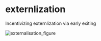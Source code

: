 # externlization
Incentivizing externlization via early exiting

![externalisation_figure](https://github.com/user-attachments/assets/26d88eb4-617f-4900-9ff0-112bf40c95e6)
